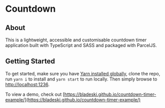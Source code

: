# Countdown

## About

This is a lightweight, accessible and customisable countdown timer application built with TypeScript and SASS and packaged with ParcelJS.

## Getting Started

To get started, make sure you have [Yarn installed globally](https://classic.yarnpkg.com/en/docs/install), clone the repo, run `yarn i` to install and `yarn start` to run locally. Then simply browse to [http://localhost:1236](http://localhost:1236).

To view a demo, check out [https://bladeski.github.io/countdown-timer-example/](https://bladeski.github.io/countdown-timer-example/)
